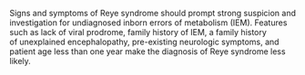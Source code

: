 Signs and symptoms of Reye syndrome should prompt strong suspicion and investigation for undiagnosed inborn errors of metabolism (IEM). Features such as lack of viral prodrome, family history of IEM, a family history of unexplained encephalopathy, pre-existing neurologic symptoms, and patient age less than one year make the diagnosis of Reye syndrome less likely.